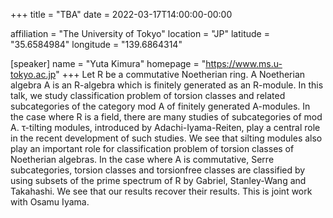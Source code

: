 +++
title = "TBA"
date = 2022-03-17T14:00:00-00:00

affiliation = "The University of Tokyo"
location = "JP"
latitude = "35.6584984"
longitude = "139.6864314"
 
[speaker]
  name = "Yuta Kimura"
  homepage = "https://www.ms.u-tokyo.ac.jp"
+++
Let R be a commutative Noetherian ring. A Noetherian algebra A is an R-algebra which is finitely generated as an R-module. In this talk, we study classification problem of torsion classes and related subcategories of the category mod A of finitely generated A-modules. In the case where R is a field, there are many studies of subcategories of mod A. τ-tilting modules, introduced by Adachi-Iyama-Reiten, play a central role in the recent development of such studies. We see that silting modules also play an important role for classification problem of torsion classes of Noetherian algebras. In the case where A is commutative, Serre subcategories, torsion classes and torsionfree classes are classified by using subsets of the prime spectrum of R by Gabriel, Stanley-Wang and Takahashi. We see that our results recover their results. This is joint work with Osamu Iyama.